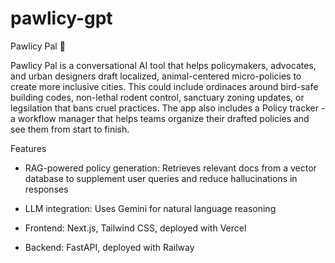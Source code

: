 # pawlicy-gpt

Pawlicy Pal 🐾

Pawlicy Pal is a conversational AI tool that helps policymakers, advocates, and urban designers draft localized, animal-centered micro-policies to create more inclusive cities. This could include ordinaces around bird-safe building codes, non-lethal rodent control, sanctuary zoning updates, or legsilation that bans cruel practices. The app also includes a Policy tracker - a workflow manager that helps teams organize their drafted policies and see them from start to finish.

Features

- RAG-powered policy generation: Retrieves relevant docs from a vector database to supplement user queries and reduce hallucinations in responses

- LLM integration: Uses Gemini for natural language reasoning

- Frontend: Next.js, Tailwind CSS, deployed with Vercel

- Backend: FastAPI, deployed with Railway